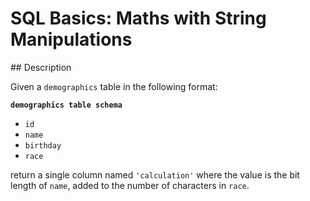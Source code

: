 # SQL Basics: Maths with String Manipulations

## Description

Given a `demographics` table in the following format:

**`demographics table schema`**

* `id`
* `name`
* `birthday`
* `race`

return a single column named `'calculation'` where the value is the bit length of `name`, added to the number of characters in `race`.
